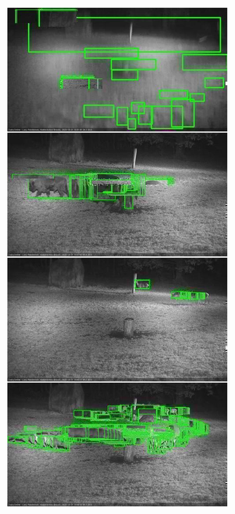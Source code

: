 ![20201031-175542-180547](in2/20201031/20201031-175542-180547_0_.jpg)
![20201031-180553-181557](in2/20201031/20201031-180553-181557_0_.jpg)
![20201031-183622-184625](in2/20201031/20201031-183622-184625_0_.jpg)
![20201031-184631-185638](in2/20201031/20201031-184631-185638_0_.jpg)
